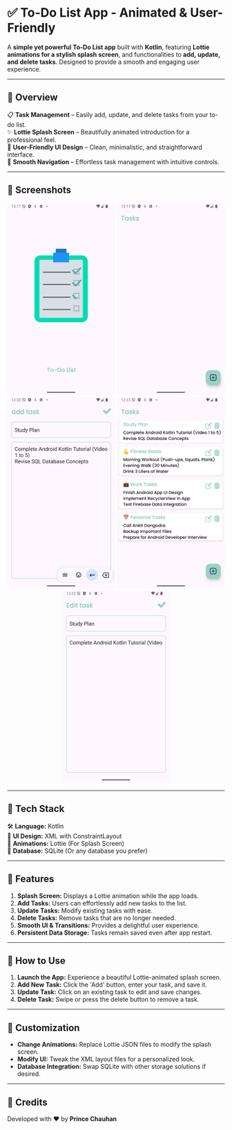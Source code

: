 # ✅ To-Do List App - Animated & User-Friendly

A **simple yet powerful To-Do List app** built with **Kotlin**, featuring **Lottie animations for a stylish splash screen**, and functionalities to **add, update, and delete tasks**. Designed to provide a smooth and engaging user experience.

---

## 📌 Overview

📋 **Task Management** – Easily add, update, and delete tasks from your to-do list.    
✨ **Lottie Splash Screen** – Beautifully animated introduction for a professional feel.   
🎨 **User-Friendly UI Design** – Clean, minimalistic, and straightforward interface.   
📲 **Smooth Navigation** – Effortless task management with intuitive controls.   

---

## 📸 Screenshots

<p align="center">
  <img src="https://github.com/Chauhanprince00/CODECRAFT_AD_02/blob/master/Screenshot_20250310_121749.png" width="250">
  <img src="https://github.com/Chauhanprince00/CODECRAFT_AD_02/blob/master/Screenshot_20250310_121801.png" width="250">
  <img src="https://github.com/Chauhanprince00/CODECRAFT_AD_02/blob/master/Screenshot_20250310_122045.png" width="250">
  <img src="https://github.com/Chauhanprince00/CODECRAFT_AD_02/blob/master/Screenshot_20250310_122337.png" width="250">
  <img src="https://github.com/Chauhanprince00/CODECRAFT_AD_02/blob/master/Screenshot_20250310_122352.png" width="250">
</p>  

---

## 🚀 Tech Stack

🛠 **Language:** Kotlin  
🎨 **UI Design:** XML with ConstraintLayout  
🔄 **Animations:** Lottie (For Splash Screen)  
💾 **Database:** SQLite (Or any database you prefer)  

---

## 🎯 Features

1. **Splash Screen:** Displays a Lottie animation while the app loads.
2. **Add Tasks:** Users can effortlessly add new tasks to the list.
3. **Update Tasks:** Modify existing tasks with ease.
4. **Delete Tasks:** Remove tasks that are no longer needed.
5. **Smooth UI & Transitions:** Provides a delightful user experience.
6. **Persistent Data Storage:** Tasks remain saved even after app restart.

---

## 📲 How to Use

1. **Launch the App:** Experience a beautiful Lottie-animated splash screen.
2. **Add New Task:** Click the 'Add' button, enter your task, and save it.
3. **Update Task:** Click on an existing task to edit and save changes.
4. **Delete Task:** Swipe or press the delete button to remove a task.

---

## 🔧 Customization

- **Change Animations:** Replace Lottie JSON files to modify the splash screen.
- **Modify UI:** Tweak the XML layout files for a personalized look.
- **Database Integration:** Swap SQLite with other storage solutions if desired.

---

## 🏅 Credits

Developed with ❤️ by **Prince Chauhan**

